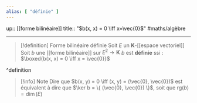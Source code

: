 ```yaml
---
alias: [ "définie" ]
---
```

up:: [[forme bilinéaire]]
title:: "$b(x, x) = 0 \iff x=\vec{0}$"
#maths/algèbre 

---

> [!definition] Forme bilinéaire définie
> Soit $E$ un $\mathbf{K}$-[[espace vectoriel]]
> Soit $b$ une [[forme bilinéaire]] sur $E^{2} \to \mathbf{K}$
> $b$ est **définie** ssi : $\boxed{b(x, x) = 0 \iff x = \vec{0}}$
> 
^definition

> [!info] Note
> Dire que $b(x, y) = 0 \iff (x, y) = (\vec{0}, \vec{0})$ est équivalent à dire que $\ker b = \{ (\vec{0}, \vec{0}) \}$, soit que $\text{rg}(b) = \dim(E)$

